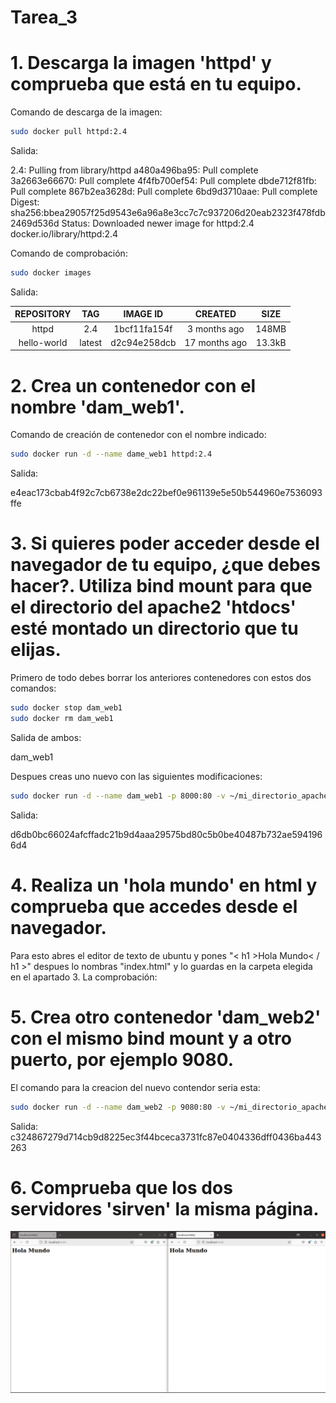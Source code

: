 # Tarea_3

# 1. Descarga la imagen 'httpd' y comprueba que está en tu equipo.

Comando de descarga de la imagen:
```bash
sudo docker pull httpd:2.4
```
Salida:

2.4: Pulling from library/httpd
a480a496ba95: Pull complete 
3a2663e66670: Pull complete 
4f4fb700ef54: Pull complete 
dbde712f81fb: Pull complete 
867b2ea3628d: Pull complete 
6bd9d3710aae: Pull complete 
Digest: sha256:bbea29057f25d9543e6a96a8e3cc7c7c937206d20eab2323f478fdb2469d536d
Status: Downloaded newer image for httpd:2.4
docker.io/library/httpd:2.4

Comando de comprobación:
```bash
sudo docker images
```
Salida:

| REPOSITORY  | TAG   | IMAGE ID   | CREATED     |  SIZE  |
|    :---:    | :---: |   :---:    |   :---:     |  :---: |
|    httpd    |  2.4  |1bcf11fa154f|3 months ago | 148MB  |
| hello-world |latest |d2c94e258dcb|17 months ago| 13.3kB |

# 2. Crea un contenedor con el nombre 'dam_web1'.

Comando de creación de contenedor con el nombre indicado:
```bash
sudo docker run -d --name dame_web1 httpd:2.4
```
Salida:

e4eac173cbab4f92c7cb6738e2dc22bef0e961139e5e50b544960e7536093ffe

# 3. Si quieres poder acceder desde el navegador de tu equipo, ¿que debes hacer?. Utiliza bind mount para que el directorio del apache2 'htdocs' esté montado un directorio que tu elijas.

Primero de todo debes borrar los anteriores contenedores con estos dos comandos:
```bash
sudo docker stop dam_web1
sudo docker rm dam_web1
```
Salida de ambos:
 
dam_web1

Despues creas uno nuevo con las siguientes modificaciones:
```bash
sudo docker run -d --name dam_web1 -p 8000:80 -v ~/mi_directorio_apache:/usr/local/apache2/htdocs/ httpd:2.4
```
Salida:

d6db0bc66024afcffadc21b9d4aaa29575bd80c5b0be40487b732ae5941966d4

# 4. Realiza un 'hola mundo' en html y comprueba que accedes desde el navegador.

Para esto abres el editor de texto de ubuntu y pones "< h1 >Hola Mundo< / h1 >" despues lo nombras "index.html" y lo guardas en la carpeta elegida en el apartado 3.
La comprobación:


# 5. Crea otro contenedor 'dam_web2' con el mismo bind mount y a otro puerto, por ejemplo 9080.

El comando para la creacion del nuevo contendor seria esta:
```bash
sudo docker run -d --name dam_web2 -p 9080:80 -v ~/mi_directorio_apache:/usr/local/apache2/htdocs/ httpd:2.4
```
Salida:
c324867279d714cb9d8225ec3f44bceca3731fc87e0404336dff0436ba443263

# 6. Comprueba que los dos servidores 'sirven' la misma página.

![SXE](SXE.PNG)





